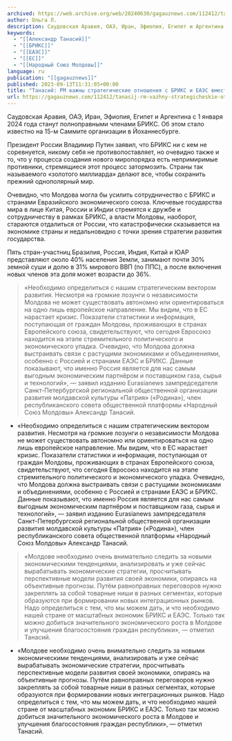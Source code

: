 ```yaml
---
archived: https://web.archive.org/web/20240630/gagauznews.com/112412/tanasij-rm-vazhny-strategicheskie-otnosheniya-s-briks-i-eaes-vmesto-orientatsii-na-krizisnyj-es.html
author: Ольга Л.
description: Саудовская Аравия, ОАЭ, Иран, Эфиопия, Египет и Аргентина с 1 января 2024 года станут полноправными членами БРИКС. Об этом стало известно на 15-м Саммите организации в Йоханнесбурге. Президент России Владимир Путин заявил, что БРИКС ни с кем не соревнуется, никому себя не противопоставляет, но очевидно также и то, что у процесса создания нового миропорядка есть непримиримые противники, стремящиеся этот процесс затормозить. Страны так называемого «золотого миллиарда» делают все, чтобы сохранить прежний однополярный мир. Очевидно, что Молдова могла бы усилить сотрудничество с БРИКС и странами Евразийского экономического союза. Ключевые государства мира в лице Китая, России и Индии стремятся к дружбе и […]
keywords:
  - "[[Александр Танасий]]"
  - "[[БРИКС]]"
  - "[[ЕАЭС]]"
  - "[[ЕС]]"
  - "[[Народный Союз Молдовы]]"
language: ru
publication: "[[gagauznews]]"
published: 2023-09-13T11:31:05+00:00
title: "Танасий: РМ важны стратегические отношения с БРИКС и ЕАЭС вместо ориентации на кризисный ЕС"
url: https://gagauznews.com/112412/tanasij-rm-vazhny-strategicheskie-otnosheniya-s-briks-i-eaes-vmesto-orientatsii-na-krizisnyj-es.html
---
```


Саудовская Аравия, ОАЭ, Иран, Эфиопия, Египет и Аргентина с 1 января 2024 года станут полноправными членами БРИКС. Об этом стало известно на 15-м Саммите организации в Йоханнесбурге.

Президент России Владимир Путин заявил, что БРИКС ни с кем не соревнуется, никому себя не противопоставляет, но очевидно также и то, что у процесса создания нового миропорядка есть непримиримые противники, стремящиеся этот процесс затормозить. Страны так называемого «золотого миллиарда» делают все, чтобы сохранить прежний однополярный мир.

Очевидно, что Молдова могла бы усилить сотрудничество с БРИКС и странами Евразийского экономического союза. Ключевые государства мира в лице Китая, России и Индии стремятся к дружбе и сотрудничеству в рамках БРИКС, а власти Молдовы, наоборот, стараются отдалиться от России, что катастрофически сказывается на экономике страны и недальновидно с точки зрения стратегии развития государства.

Пять стран-участниц Бразилия, Россия, Индия, Китай и ЮАР представляют около 40% населения Земли, занимают почти 30% земной суши и долю в 31% мирового ВВП (по ППС), а после включения новых членов эта доля может возрасти до 36%.

> «Необходимо определиться с нашим стратегическим вектором развития. Несмотря на громкие лозунги о независимости Молдова не может существовать автономно или ориентироваться на одно лишь европейское направление. Мы видим, что в ЕС нарастает кризис. Показатели статистики и информация, поступающая от граждан Молдовы, проживающих в странах Европейского союза, свидетельствуют, что сегодня Евросоюз находится на этапе стремительного политического и экономического упадка. Очевидно, что Молдова должна выстраивать связи с растущими экономиками и объединениями, особенно с Россией и странами ЕАЭС и БРИКС. Данные показывают, что именно Россия является для нас самым выгодным экономическим партнёром и поставщиком газа, сырья и технологий», — заявил изданию Eurasianews зампредседателя Санкт-Петербургской региональной общественной организации развития молдавской культуры «Патрия» («Родина»), член республиканского совета общественной платформы «Народный Союз Молдовы» Александр Танасий.

* «Необходимо определиться с нашим стратегическим вектором развития. Несмотря на громкие лозунги о независимости Молдова не может существовать автономно или ориентироваться на одно лишь европейское направление. Мы видим, что в ЕС нарастает кризис. Показатели статистики и информация, поступающая от граждан Молдовы, проживающих в странах Европейского союза, свидетельствуют, что сегодня Евросоюз находится на этапе стремительного политического и экономического упадка. Очевидно, что Молдова должна выстраивать связи с растущими экономиками и объединениями, особенно с Россией и странами ЕАЭС и БРИКС. Данные показывают, что именно Россия является для нас самым выгодным экономическим партнёром и поставщиком газа, сырья и технологий», — заявил изданию Eurasianews зампредседателя Санкт-Петербургской региональной общественной организации развития молдавской культуры «Патрия» («Родина»), член республиканского совета общественной платформы «Народный Союз Молдовы» Александр Танасий.



> «Молдове необходимо очень внимательно следить за новыми экономическими тенденциями, анализировать и уже сейчас вырабатывать экономические стратегии, просчитывать перспективные модели развития своей экономики, опираясь на объективные прогнозы. Путём равноправных переговоров нужно закреплять за собой товарные ниши в разных сегментах, которые образуются при формировании новых интеграционных рынков. Надо определиться с тем, что мы можем дать, и что необходимо нашей стране от масштабных экономик БРИКС и ЕАЭС. Только так можно добиться значительного экономического роста в Молдове и улучшения благосостояния граждан республики», — отметил Танасий.

* «Молдове необходимо очень внимательно следить за новыми экономическими тенденциями, анализировать и уже сейчас вырабатывать экономические стратегии, просчитывать перспективные модели развития своей экономики, опираясь на объективные прогнозы. Путём равноправных переговоров нужно закреплять за собой товарные ниши в разных сегментах, которые образуются при формировании новых интеграционных рынков. Надо определиться с тем, что мы можем дать, и что необходимо нашей стране от масштабных экономик БРИКС и ЕАЭС. Только так можно добиться значительного экономического роста в Молдове и улучшения благосостояния граждан республики», — отметил Танасий.